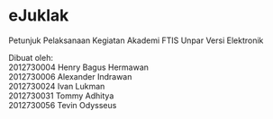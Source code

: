 eJuklak
=======

Petunjuk Pelaksanaan Kegiatan Akademi FTIS Unpar Versi Elektronik

Dibuat oleh:  
2012730004 Henry Bagus Hermawan  
2012730006 Alexander Indrawan  
2012730024 Ivan Lukman  
2012730031 Tommy Adhitya  
2012730056 Tevin Odysseus  
